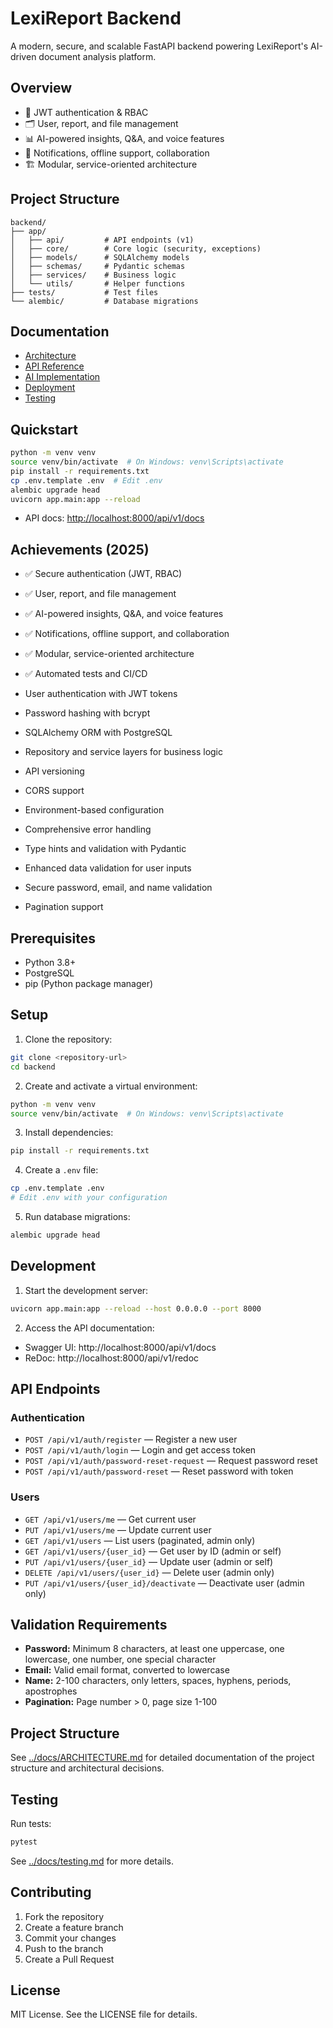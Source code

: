 # LexiReport Backend

A modern, secure, and scalable FastAPI backend powering LexiReport's AI-driven document analysis platform.

## Overview
- 🔐 JWT authentication & RBAC
- 🗂️ User, report, and file management
- 📊 AI-powered insights, Q&A, and voice features
- 📨 Notifications, offline support, collaboration
- 🏗️ Modular, service-oriented architecture

## Project Structure
```
backend/
├── app/
│   ├── api/         # API endpoints (v1)
│   ├── core/        # Core logic (security, exceptions)
│   ├── models/      # SQLAlchemy models
│   ├── schemas/     # Pydantic schemas
│   ├── services/    # Business logic
│   └── utils/       # Helper functions
├── tests/           # Test files
└── alembic/         # Database migrations
```

## Documentation
- [Architecture](../docs/ARCHITECTURE.md)
- [API Reference](../docs/API_REFERENCE.md)
- [AI Implementation](../docs/AI_IMPLEMENTATION_PLAN.md)
- [Deployment](../docs/DEPLOYMENT.md)
- [Testing](../docs/testing.md)

## Quickstart
```bash
python -m venv venv
source venv/bin/activate  # On Windows: venv\Scripts\activate
pip install -r requirements.txt
cp .env.template .env  # Edit .env
alembic upgrade head
uvicorn app.main:app --reload
```

- API docs: [http://localhost:8000/api/v1/docs](http://localhost:8000/api/v1/docs)

## Achievements (2025)
- ✅ Secure authentication (JWT, RBAC)
- ✅ User, report, and file management
- ✅ AI-powered insights, Q&A, and voice features
- ✅ Notifications, offline support, and collaboration
- ✅ Modular, service-oriented architecture
- ✅ Automated tests and CI/CD

- User authentication with JWT tokens
- Password hashing with bcrypt
- SQLAlchemy ORM with PostgreSQL
- Repository and service layers for business logic
- API versioning
- CORS support
- Environment-based configuration
- Comprehensive error handling
- Type hints and validation with Pydantic
- Enhanced data validation for user inputs
- Secure password, email, and name validation
- Pagination support

## Prerequisites

- Python 3.8+
- PostgreSQL
- pip (Python package manager)

## Setup

1. Clone the repository:
```bash
git clone <repository-url>
cd backend
```
2. Create and activate a virtual environment:
```bash
python -m venv venv
source venv/bin/activate  # On Windows: venv\Scripts\activate
```
3. Install dependencies:
```bash
pip install -r requirements.txt
```
4. Create a `.env` file:
```bash
cp .env.template .env
# Edit .env with your configuration
```
5. Run database migrations:
```bash
alembic upgrade head
```

## Development

1. Start the development server:
```bash
uvicorn app.main:app --reload --host 0.0.0.0 --port 8000
```
2. Access the API documentation:
- Swagger UI: http://localhost:8000/api/v1/docs
- ReDoc: http://localhost:8000/api/v1/redoc

## API Endpoints

### Authentication
- `POST /api/v1/auth/register` — Register a new user
- `POST /api/v1/auth/login` — Login and get access token
- `POST /api/v1/auth/password-reset-request` — Request password reset
- `POST /api/v1/auth/password-reset` — Reset password with token

### Users
- `GET /api/v1/users/me` — Get current user
- `PUT /api/v1/users/me` — Update current user
- `GET /api/v1/users` — List users (paginated, admin only)
- `GET /api/v1/users/{user_id}` — Get user by ID (admin or self)
- `PUT /api/v1/users/{user_id}` — Update user (admin or self)
- `DELETE /api/v1/users/{user_id}` — Delete user (admin only)
- `PUT /api/v1/users/{user_id}/deactivate` — Deactivate user (admin only)

## Validation Requirements

- **Password:** Minimum 8 characters, at least one uppercase, one lowercase, one number, one special character
- **Email:** Valid email format, converted to lowercase
- **Name:** 2-100 characters, only letters, spaces, hyphens, periods, apostrophes
- **Pagination:** Page number > 0, page size 1-100

## Project Structure

See [../docs/ARCHITECTURE.md](../docs/ARCHITECTURE.md) for detailed documentation of the project structure and architectural decisions.

## Testing

Run tests:
```bash
pytest
```
See [../docs/testing.md](../docs/testing.md) for more details.

## Contributing

1. Fork the repository
2. Create a feature branch
3. Commit your changes
4. Push to the branch
5. Create a Pull Request

## License

MIT License. See the LICENSE file for details. 